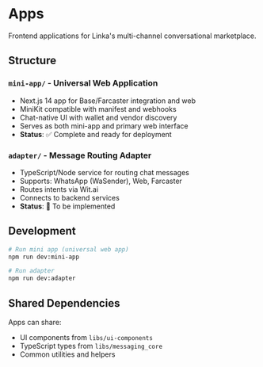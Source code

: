 # Apps

Frontend applications for Linka's multi-channel conversational marketplace.

## Structure

### `mini-app/` - Universal Web Application
- Next.js 14 app for Base/Farcaster integration and web
- MiniKit compatible with manifest and webhooks
- Chat-native UI with wallet and vendor discovery
- Serves as both mini-app and primary web interface
- **Status**: ✅ Complete and ready for deployment

### `adapter/` - Message Routing Adapter
- TypeScript/Node service for routing chat messages
- Supports: WhatsApp (WaSender), Web, Farcaster
- Routes intents via Wit.ai
- Connects to backend services
- **Status**: 🚧 To be implemented

## Development

```bash
# Run mini app (universal web app)
npm run dev:mini-app

# Run adapter
npm run dev:adapter
```

## Shared Dependencies

Apps can share:
- UI components from `libs/ui-components`
- TypeScript types from `libs/messaging_core`
- Common utilities and helpers
